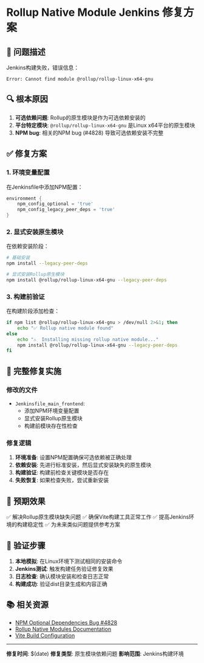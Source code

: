 # Rollup Native Module Jenkins 修复方案

## 🐛 问题描述
Jenkins构建失败，错误信息：
```
Error: Cannot find module @rollup/rollup-linux-x64-gnu
```

## 🔍 根本原因
1. **可选依赖问题**: Rollup的原生模块是作为可选依赖安装的
2. **平台特定模块**: `@rollup/rollup-linux-x64-gnu` 是Linux x64平台的原生模块
3. **NPM bug**: 相关的NPM bug (#4828) 导致可选依赖安装不完整

## ✅ 修复方案

### 1. 环境变量配置
在Jenkinsfile中添加NPM配置：
```groovy
environment {
    npm_config_optional = 'true'
    npm_config_legacy_peer_deps = 'true'
}
```

### 2. 显式安装原生模块
在依赖安装阶段：
```bash
# 基础安装
npm install --legacy-peer-deps

# 显式安装Rollup原生模块
npm install @rollup/rollup-linux-x64-gnu --legacy-peer-deps
```

### 3. 构建前验证
在构建阶段添加检查：
```bash
if npm list @rollup/rollup-linux-x64-gnu > /dev/null 2>&1; then
    echo "✅ Rollup native module found"
else
    echo "⚠️  Installing missing rollup native module..."
    npm install @rollup/rollup-linux-x64-gnu --legacy-peer-deps
fi
```

## 🔧 完整修复实施

### 修改的文件
- `Jenkinsfile_main_frontend`:
  - 添加NPM环境变量配置
  - 显式安装Rollup原生模块
  - 构建前模块存在性检查

### 修复逻辑
1. **环境准备**: 设置NPM配置确保可选依赖被正确处理
2. **依赖安装**: 先进行标准安装，然后显式安装缺失的原生模块
3. **构建验证**: 构建前检查关键模块是否存在
4. **失败恢复**: 如果检查失败，尝试重新安装

## 🎯 预期效果

✅ 解决Rollup原生模块缺失问题
✅ 确保Vite构建工具正常工作
✅ 提高Jenkins环境的构建稳定性
✅ 为未来类似问题提供参考方案

## 🧪 验证步骤

1. **本地模拟**: 在Linux环境下测试相同的安装命令
2. **Jenkins测试**: 触发构建任务验证修复效果
3. **日志检查**: 确认模块安装和检查日志正常
4. **构建成功**: 验证dist目录生成和内容正确

## 📚 相关资源

- [NPM Optional Dependencies Bug #4828](https://github.com/npm/cli/issues/4828)
- [Rollup Native Modules Documentation](https://rollupjs.org/guide/en/#installing)
- [Vite Build Configuration](https://vitejs.dev/config/build-options.html)

---

**修复时间**: $(date)
**修复类型**: 原生模块依赖问题
**影响范围**: Jenkins构建环境
